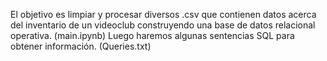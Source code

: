 El objetivo es limpiar y procesar diversos .csv que contienen datos acerca del inventario de un videoclub construyendo una base de datos relacional operativa. (main.ipynb)
Luego haremos algunas sentencias SQL para obtener información. (Queries.txt)